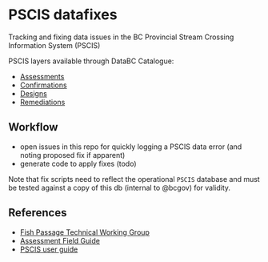 # PSCIS datafixes

Tracking and fixing data issues in the BC Provincial Stream Crossing Information System (PSCIS)

PSCIS layers available through DataBC Catalogue:

- [Assessments](https://catalogue.data.gov.bc.ca/dataset/pscis-assessments)
- [Confirmations](https://catalogue.data.gov.bc.ca/dataset/pscis-habitat-confirmations)
- [Designs](https://catalogue.data.gov.bc.ca/dataset/pscis-design-proposal)
- [Remediations](https://catalogue.data.gov.bc.ca/dataset/pscis-remediation)

## Workflow

- open issues in this repo for quickly logging a PSCIS data error (and noting proposed fix if apparent)
- generate code to apply fixes (todo)

Note that fix scripts need to reflect the operational `PSCIS` database and must be tested against a copy of this db (internal to @bcgov) for validity.

## References

- [Fish Passage Technical Working Group](https://www2.gov.bc.ca/gov/content/environment/plants-animals-ecosystems/fish/aquatic-habitat-management/fish-passage/fish-passage-technical)
- [Assessment Field Guide](https://www2.gov.bc.ca/assets/gov/environment/natural-resource-stewardship/land-based-investment/forests-for-tomorrow/field-assessment-for-determining-fish-passage-status-of-cbs.pdf)
- [PSCIS user guide](https://www2.gov.bc.ca/assets/gov/environment/natural-resource-stewardship/land-based-investment/forests-for-tomorrow/pscis-user-guide-v2.pdf)
